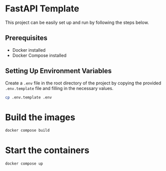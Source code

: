 # FastAPI Template

This project can be easily set up and run by following the steps below.

## Prerequisites

- Docker installed
- Docker Compose installed

## Setting Up Environment Variables
Create a `.env` file in the root directory of the project by copying the provided `.env.template` file and filling in the necessary values.
```bash
cp .env.template .env
```

# Build the images
```bash
docker compose build
```

# Start the containers
```bash
docker compose up
```
